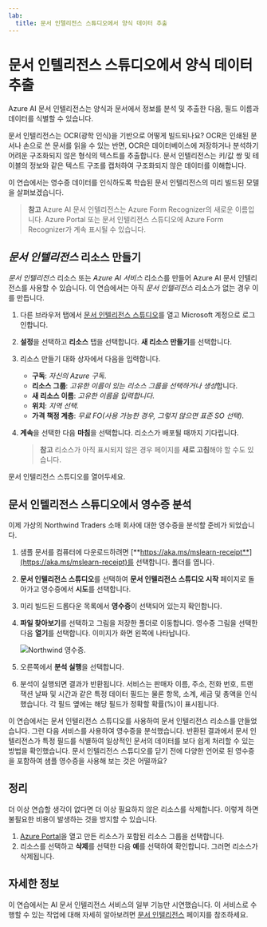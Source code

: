 ```yaml
---
lab:
  title: 문서 인텔리전스 스튜디오에서 양식 데이터 추출
---
```


# 문서 인텔리전스 스튜디오에서 양식 데이터 추출

Azure AI 문서 인텔리전스는 양식과 문서에서 정보를 분석 및 추출한 다음, 필드 이름과 데이터를 식별할 수 있습니다. 

문서 인텔리전스는 OCR(광학 인식)을 기반으로 어떻게 빌드되나요? OCR은 인쇄된 문서나 손으로 쓴 문서를 읽을 수 있는 반면, OCR은 데이터베이스에 저장하거나 분석하기 어려운 구조화되지 않은 형식의 텍스트를 추출합니다. 문서 인텔리전스는 키/값 쌍 및 테이블의 정보와 같은 텍스트 구조를 캡처하여 구조화되지 않은 데이터를 이해합니다. 

이 연습에서는 영수증 데이터를 인식하도록 학습된 문서 인텔리전스의 미리 빌드된 모델을 살펴보겠습니다. 

> **참고** Azure AI 문서 인텔리전스는 Azure Form Recognizer의 새로운 이름입니다. Azure Portal 또는 문서 인텔리전스 스튜디오에 Azure Form Recognizer가 계속 표시될 수 있습니다.

## *문서 인텔리전스* 리소스 만들기

*문서 인텔리전스* 리소스 또는 *Azure AI 서비스* 리소스를 만들어 Azure AI 문서 인텔리전스를 사용할 수 있습니다. 이 연습에서는 아직 *문서 인텔리전스* 리소스가 없는 경우 이를 만듭니다.

1. 다른 브라우저 탭에서 [문서 인텔리전스 스튜디오](https://formrecognizer.appliedai.azure.com/studio)를 열고 Microsoft 계정으로 로그인합니다.
1. **설정**을 선택하고 **리소스** 탭을 선택합니다. **새 리소스 만들기**를 선택합니다.
1. 리소스 만들기 대화 상자에서 다음을 입력합니다.
    - **구독**: *자신의 Azure 구독*.
    - **리소스 그룹**: *고유한 이름이 있는 리소스 그룹을 선택하거나 생성*합니다.
    - **새 리소스 이름**: *고유한 이름을 입력합니다*.
    - **위치**: *지역 선택*.
    - **가격 책정 계층**: *무료 FO(사용 가능한 경우, 그렇지 않으면 표준 SO 선택)*.
1. **계속**을 선택한 다음 **마침**을 선택합니다. 리소스가 배포될 때까지 기다립니다.

    >**참고** 리소스가 아직 표시되지 않은 경우 페이지를 **새로 고침**해야 할 수도 있습니다.

문서 인텔리전스 스튜디오를 열어두세요.

## 문서 인텔리전스 스튜디오에서 영수증 분석

이제 가상의 Northwind Traders 소매 회사에 대한 영수증을 분석할 준비가 되었습니다.

1. 샘플 문서를 컴퓨터에 다운로드하려면 [**https://aka.ms/mslearn-receipt**](https://aka.ms/mslearn-receipt)를 선택합니다.  폴더를 엽니다. 
1. **문서 인텔리전스 스튜디오**를 선택하여 **문서 인텔리전스 스튜디오 시작** 페이지로 돌아가고 영수증에서 **시도**를 선택합니다.
1. 미리 빌드된 드롭다운 목록에서 **영수증**이 선택되어 있는지 확인합니다.
1. **파일 찾아보기**를 선택하고 그림을 저장한 폴더로 이동합니다. 영수증 그림을 선택한 다음 **열기**를 선택합니다. 이미지가 화면 왼쪽에 나타납니다.

    ![Northwind 영수증.](media/document-intelligence/northwind-receipt.jpg)

1. 오른쪽에서 **분석 실행**을 선택합니다.
1. 분석이 실행되면 결과가 반환됩니다. 서비스는 판매자 이름, 주소, 전화 번호, 트랜잭션 날짜 및 시간과 같은 특정 데이터 필드는 물론 항목, 소계, 세금 및 총액을 인식했습니다. 각 필드 옆에는 해당 필드가 정확할 확률(%)이 표시됩니다.

이 연습에서는 문서 인텔리전스 스튜디오를 사용하여 문서 인텔리전스 리소스를 만들었습니다. 그런 다음 서비스를 사용하여 영수증을 분석했습니다. 반환된 결과에서 문서 인텔리전스가 특정 필드를 식별하여 일상적인 문서의 데이터를 보다 쉽게 처리할 수 있는 방법을 확인했습니다. 문서 인텔리전스 스튜디오를 닫기 전에 다양한 언어로 된 영수증을 포함하여 샘플 영수증을 사용해 보는 것은 어떨까요?

## 정리

더 이상 연습할 생각이 없다면 더 이상 필요하지 않은 리소스를 삭제합니다. 이렇게 하면 불필요한 비용이 발생하는 것을 방지할 수 있습니다.

1. [Azure Portal]( https://portal.azure.com)을 열고 만든 리소스가 포함된 리소스 그룹을 선택합니다.
1. 리소스를 선택하고 **삭제**를 선택한 다음 **예**를 선택하여 확인합니다. 그러면 리소스가 삭제됩니다.

## 자세한 정보

이 연습에서는 AI 문서 인텔리전스 서비스의 일부 기능만 시연했습니다. 이 서비스로 수행할 수 있는 작업에 대해 자세히 알아보려면 [문서 인텔리전스](https://learn.microsoft.com/azure/ai-services/document-intelligence/overview?view=doc-intel-3.1.0) 페이지를 참조하세요.
